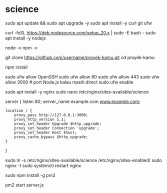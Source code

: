 # science
sudo apt update && sudo apt upgrade -y
sudo apt install -y curl git ufw

curl -fsSL https://deb.nodesource.com/setup_20.x | sudo -E bash -
sudo apt install -y nodejs

node -v
npm -v

git clone https://github.com/username/proyek-kamu.git
cd proyek-kamu

npm install

sudo ufw allow OpenSSH
sudo ufw allow 80
sudo ufw allow 443
sudo ufw allow 3000   # port Node.js kalau masih direct
sudo ufw enable

sudo apt install -y nginx
sudo nano /etc/nginx/sites-available/science

server {
    listen 80;
    server_name example.com www.example.com;

    location / {
        proxy_pass http://127.0.0.1:3000;
        proxy_http_version 1.1;
        proxy_set_header Upgrade $http_upgrade;
        proxy_set_header Connection 'upgrade';
        proxy_set_header Host $host;
        proxy_cache_bypass $http_upgrade;
    }
}


sudo ln -s /etc/nginx/sites-available/science /etc/nginx/sites-enabled/
sudo nginx -t
sudo systemctl restart nginx

sudo npm install -g pm2

pm2 start server.js




